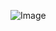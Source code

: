 ![Image](https://lh3.googleusercontent.com/wc_ySX2JefckG8m3E4Jq7Xr4WbPGQrJap2a_2pX5mMAZmpVHIgEWS1IuseQe4XCeD0vttLjFIhf2Fu05Q_nUFl451ObCh3w_tgw5rA)

